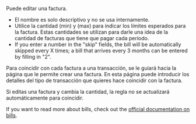 Puede editar una factura.

* El nombre es solo descriptivo y no se usa internamente.
* Utilice la cantidad (min) y (max) para indicar los límites esperados para la factura. Estas cantidades se utilizan para darle una idea de la cantidad de facturas que tiene que pagar cada período.
* If you enter a number in the "skip" fields, the bill will be automatically skipped every X times; a bill that arrives every 3 months can be entered by filling in "2".

Para coincidir con cada factura a una transacción, se le guiará hacia la página que le permite crear una factura. En esta página puede introducir los detalles del tipo de transacción que quieres hace coincidir con la factura.

Si editas una factura y cambia la cantidad, la regla no se actualizará automáticamente para coincidir.

If you want to read more about bills, check out the [official documentation on bills](https://docs.firefly-iii.org/advanced-concepts/bills).